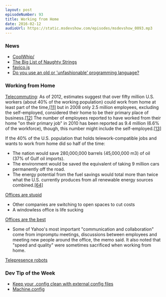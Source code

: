 ```yaml
---
layout: post
episodeNumber: 93
title: Working from Home
date: 2016-02-12
audioUrl: https://static.msdevshow.com/episodes/msdevshow_0093.mp3
---
```


### News

 - [CoolWhip/](http://blog.masterdevs.com/introducing-coolwhip/)
 - [The Big List of Naughty Strings](https://github.com/minimaxir/big-list-of-naughty-strings)
 - [favico.js](http://lab.ejci.net/favico.js/)
 - [Do you use an old or 'unfashionable' programming language?](https://news.ycombinator.com/item?id=11001693)

### Working from Home

[Telecommuting](https://en.wikipedia.org/wiki/Telecommuting): As of 2012, estimates suggest that over fifty million U.S. workers (about 40% of the working population) could work from home at least part of the time,[\[11\]](https://en.wikipedia.org/wiki/Telecommuting#cite_note-11) but in 2008 only 2.5 million employees, excluding the self-employed, considered their home to be their primary place of business.[\[12\]](https://en.wikipedia.org/wiki/Telecommuting#cite_note-12) The number of employees reported to have worked from their home "on their primary job" in 2010 has been reported as 9.4 million (6.6% of the workforce), though, this number might include the self-employed.[\[13\]](https://en.wikipedia.org/wiki/Telecommuting#cite_note-wessel2012-13)

If the 40% of the U.S. population that holds telework-compatible jobs
and wants to work from home did so half of the time:

 - The nation would save 280,000,000 barrels (45,000,000 m3) of oil (37% of Gulf oil imports).
 - The environment would be saved the equivalent of taking 9 million cars permanently off the road.
 - The energy potential from the fuel savings would total more than twice what the U.S. currently produces from all renewable energy sources combined.[\[64\]](https://en.wikipedia.org/wiki/Telecommuting#cite_note-64)

[Offices are stupid](https://open.buffer.com/no-office/)
 
 - Other companies are switching to open spaces to cut costs
 - A windowless office is life sucking

[Offices are the best](http://www.ecommercetimes.com/story/Yahoo-Chief-Mayers-Telecommute-Ban-Stokes-Work-Life-Debate-77399.html)

 - Some of Yahoo's most important "communication and collaboration" come from impromptu meetings, discussions between employees and meeting new people around the office, the memo said. It also noted that "speed and quality" were sometimes sacrificed when working from home.

[Telepresence robots](http://www.hanselman.com/blog/WorkingRemotelyFromHomeTelepresenceAndVideoConferencingOneYearLater.aspx)

### Dev Tip of the Week

 - [Keep your .config clean with external config files](http://blog.andreloker.de/post/2008/06/keep-your-config-clean-with-external-config-files.aspx)
  - [Machine.config](https://msdn.microsoft.com/en-us/library/ff648964.aspx)